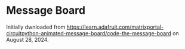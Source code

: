 # Message Board

Initially dwnloaded from <https://learn.adafruit.com/matrixportal-circuitpython-animated-message-board/code-the-message-board> on August 28, 2024.

